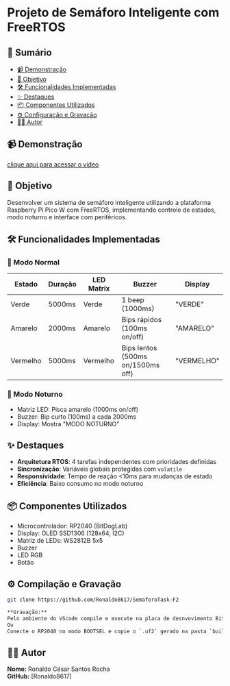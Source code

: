 # Projeto de Semáforo Inteligente com FreeRTOS

## 📌 Sumário  
- [📹 Demonstração](#-Demonstração)
- [🎯 Objetivo](#-objetivo)
- [🛠️ Funcionalidades Implementadas](#️-funcionalidades-implementadas)
- [✨ Destaques](#-destaques)
- [📦 Componentes Utilizados](#-componentes-utilizados)
- [⚙️ Configuração e Gravação](#️-configuração-e-gravação)
- [👨‍💻 Autor](#-autor)

## 📹 Demonstração  
[clique aqui para acessar o vídeo](https://youtu.be/7DPF8P_o5AM)

## 🎯 Objetivo
Desenvolver um sistema de semáforo inteligente utilizando a plataforma Raspberry Pi Pico W com FreeRTOS, implementando controle de estados, modo noturno e interface com periféricos.

## 🛠️ Funcionalidades Implementadas

### 🚦 Modo Normal
| Estado | Duração | LED Matrix | Buzzer | Display |
|--------|---------|------------|--------|---------|
| Verde | 5000ms | Verde | 1 beep (1000ms) | "VERDE" |
| Amarelo | 2000ms | Amarelo | Bips rápidos (100ms on/off) | "AMARELO" |
| Vermelho | 5000ms | Vermelho | Bips lentos (500ms on/1500ms off) | "VERMELHO" |

### 🌙 Modo Noturno
- Matriz LED: Pisca amarelo (1000ms on/off)
- Buzzer: Bip curto (100ms) a cada 2000ms
- Display: Mostra "MODO NOTURNO"

## ✨ Destaques
- **Arquitetura RTOS**: 4 tarefas independentes com prioridades definidas
- **Sincronização**: Variáveis globais protegidas com `volatile`
- **Responsividade**: Tempo de reação <10ms para mudanças de estado
- **Eficiência**: Baixo consumo no modo noturno

## 📦 Componentes Utilizados  
- Microcontrolador: RP2040 (BitDogLab)  
- Display: OLED SSD1306 (128x64, I2C)  
- Matriz de LEDs: WS2812B 5x5  
- Buzzer 
- LED RGB
- Botão 
## ⚙️ Compilação e Gravação  
```bash
git clone https://github.com/Ronaldo8617/SemaforoTask-F2

**Gravação:**  
Pelo ambiente do VScode compile e execute na placa de desnvovimento BitDogLab
Ou
Conecte o RP2040 no modo BOOTSEL e copie o `.uf2` gerado na pasta `build` para a unidade montada.
```

## 👨‍💻 Autor  
**Nome:** Ronaldo César Santos Rocha  
**GitHub:** [Ronaldo8617]
